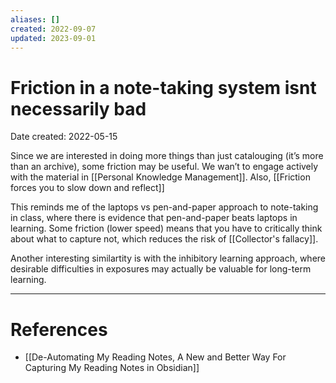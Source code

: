 ```yaml
---
aliases: []
created: 2022-09-07
updated: 2023-09-01
---
```


# Friction in a note-taking system isnt necessarily bad
Date created: 2022-05-15

Since we are interested in doing more things than just catalouging (it’s more than an archive), some friction may be useful. We wan’t to engage actively with the material in [[Personal Knowledge Management]]. Also, [[Friction forces you to slow down and reflect]]

This reminds me of the laptops vs pen-and-paper approach to note-taking in class, where there is evidence that pen-and-paper beats laptops in learning. Some friction (lower speed) means that you have to critically think about what to capture not, which reduces the risk of [[Collector's fallacy]].

Another interesting similartity is with the inhibitory learning approach, where desirable difficulties in exposures may actually be valuable for long-term learning.

---
# References
* [[De-Automating My Reading Notes, A New and Better Way For Capturing My Reading Notes in Obsidian]]